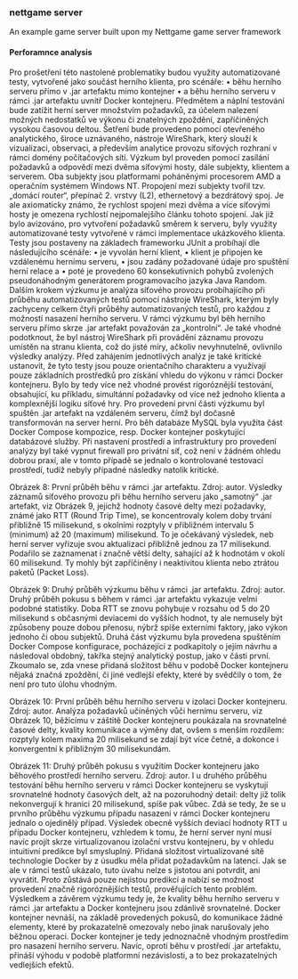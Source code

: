 ### nettgame server
An example game server built upon my Nettgame game server framework

#### Perforamnce analysis

Pro prošetření této nastolené problematiky budou využity automatizované testy, vytvořené jako součást herního klienta, pro scénáře:
•	běhu herního serveru přímo v .jar artefaktu mimo kontejner
•	a běhu herního serveru v rámci .jar artefaktu uvnitř Docker kontejneru.
Předmětem a náplní testování bude zatížit herní server množstvím požadavků, za účelem nalezení možných nedostatků ve výkonu či znatelných zpoždění, zapříčiněných vysokou časovou deltou.
Šetření bude provedeno pomocí otevřeného analytického, široce uznávaného, nástroje WireShark, který slouží k vizualizaci, observaci, a především analytice provozu síťových rozhraní v rámci domény počítačových sítí.
Výzkum byl proveden pomocí zasílání požadavků a odpovědí mezi dvěma síťovými hosty, dále subjekty, klientem a serverem. Oba subjekty jsou platformami poháněnými procesorem AMD a operačním systémem Windows NT. Propojení mezi subjekty tvořil tzv. „domácí router“, přepínač 2. vrstvy (L2), ethernetový a bezdrátový spoj. Je ale axiomaticky známo, že rychlost spojení mezi dvěma a více síťovými hosty je omezena rychlostí nejpomalejšího článku tohoto spojení.
Jak již bylo avizováno, pro vytvoření požadavků směrem k serveru, byly využity automatizované testy vytvořené v rámci implementace ukázkového klienta. Testy jsou postaveny na základech frameworku JUnit a probíhají dle následujícího scénáře:
•	je vyvolán herní klient,
•	klient je připojen ke vzdálenému hernímu serveru,
•	jsou zadány požadované údaje pro spuštění herní relace a
•	poté je provedeno 60 konsekutivních pohybů zvolených pseudonáhodným generátorem programovacího jazyka Java Random.
Dalším krokem výzkumu je analýza síťového provozu probíhajícího při průběhu automatizovaných testů pomocí nástroje WireShark, kterým byly zachyceny celkem čtyři průběhy automatizovaných testů, pro každou z možností nasazení herního serveru.
V rámci výzkumu byl běh herního serveru přímo skrze .jar artefakt považován za „kontrolní“. Je také vhodné podotknout, že byl nástroj WireShark při provádění záznamu provozu umístěn na stranu klienta, což do jisté míry, ačkoliv nevyhnutelně, ovlivnilo výsledky analýzy.
Před zahájením jednotlivých analýz je také kritické ustanovit, že tyto testy jsou pouze orientačního charakteru a využívají pouze základních prostředků pro získání vhledu do výkonu v rámci Docker kontejneru. Bylo by tedy více než vhodné provést rigoróznější testování, obsahující, ku příkladu, simultánní požadavky od více než jednoho klienta a komplexnější logiku síťové hry.
Pro provedení první části výzkumu byl spuštěn .jar artefakt na vzdáleném serveru, čímž byl dočasně transformován na server herní. Pro běh databáze MySQL byla využita část Docker Compose kompozice, resp. Docker kontejner poskytující databázové služby. Při nastavení prostředí a infrastruktury pro provedení analýzy byl také vypnut firewall pro privátní síť, což není v žádném ohledu dobrou praxí, ale v tomto případě se jednalo o kontrolované testovací prostředí, tudíž nebyly případné následky natolik kritické.
 
Obrázek 8: První průběh běhu v rámci .jar artefaktu. Zdroj: autor.
Výsledky záznamů síťového provozu při běhu herního serveru jako „samotný“ .jar artefakt, viz Obrázek 9, jejichž hodnoty časové delty mezi požadavky, známé jako RTT (Round Trip Time), se koncentrovaly kolem doby trvání přibližně 15 milisekund, s okolními rozptyly v přibližném intervalu 5 (minimum) až 20 (maximum) milisekund.
To je očekávaný výsledek, neb herní server vyřizuje svou aktualizaci přibližně jednou za 17 milisekund. 
Podařilo se zaznamenat i značně větší delty, sahající až k hodnotám v okolí 60 milisekund. Ty mohly být zapříčiněny i neaktivitou klienta nebo ztrátou paketů (Packet Loss).
 
Obrázek 9: Druhý průběh výzkumu běhu v rámci .jar artefaktu. Zdroj: autor.
Druhý průběh pokusu s během v rámci .jar artefaktu vykazuje velmi podobné statistiky. Doba RTT se znovu pohybuje v rozsahu od 5 do 20 milisekund s občasnými deviacemi do vyšších hodnot, ty ale nemusely být způsobeny pouze dobou přenosu, nýbrž spíše externími faktory, jako výkon jednoho či obou subjektů.
Druhá část výzkumu byla provedena spuštěním Docker Compose konfigurace, pocházející z podkapitoly o jejím návrhu a následoval obdobný, takřka stejný analytický postup, jako v části první. 
Zkoumalo se, zda vnese přidaná složitost běhu v podobě Docker kontejneru nějaká značná zpoždění, či jiné vedlejší efekty, které by svědčily o tom, že není pro tuto úlohu vhodným.
 
Obrázek 10: První průběh běhu herního serveru v izolaci Docker kontejneru. Zdroj: autor.
Analýza požadavků učiněných vůči hernímu serveru, viz Obrázek 10, běžícímu v záštitě Docker kontejneru poukázala na srovnatelné časové delty, kvality komunikace a výměny dat, ovšem s menším rozdílem: rozptyly kolem maxima 20 milisekund se zdají být více četné, a dokonce i konvergentní k přibližným 30 milisekundám.
 
Obrázek 11: Druhý průběh pokusu s využitím Docker kontejneru jako běhového prostředí herního serveru. Zdroj: autor.
I u druhého průběhu testování běhu herního serveru v rámci Docker kontejneru se vyskytují srovnatelné hodnoty časových delt, až na pozoruhodný detail: delty již tolik nekonvergují k hranici 20 milisekund, spíše pak vůbec. Zdá se tedy, že se u prvního průběhu výzkumu případu nasazení v rámci Docker kontejneru jednalo o ojedinělý případ.
Výsledek obecně vyšších deviací hodnoty RTT u případu Docker kontejneru, vzhledem k tomu, že herní server nyní musí navíc projít skrze virtualizovanou izolační vrstvu kontejneru, by v ohledu intuitivní predikce byl smysluplný. Přidaná složitost virtualizované sítě technologie Docker by z úsudku měla přidat požadavkům na latenci. Jak se ale v rámci testů ukázalo, tuto úvahu nelze s jistotou ani potvrdit, ani vyvrátit. Proto zůstává pouze nejistou predikcí a nabízí se možnost provedení značně rigoróznějších testů, prověřujících tento problém.
Výsledkem a závěrem výzkumu tedy je, že kvality běhu herního serveru v rámci .jar artefaktu a Docker kontejneru jsou zdánlivě srovnatelné. Docker kontejner nevnáší, na základě provedených pokusů, do komunikace žádné elementy, které by prokazatelně omezovaly nebo jinak narušovaly jeho běžnou operaci.
Docker kontejner je tedy jednoznačně vhodným prostředím pro nasazení herního serveru. Navíc, oproti běhu v prostředí .jar artefaktu, přináší výhodu v podobě platformní nezávislosti, a to bez prokazatelných vedlejších efektů.
